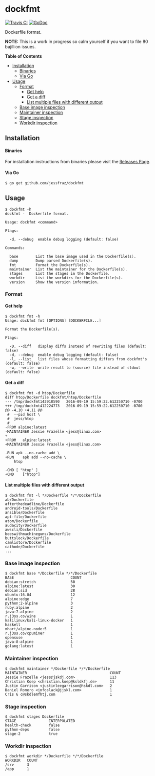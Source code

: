 # dockfmt

[![Travis CI](https://img.shields.io/travis/jessfraz/dockfmt.svg?style=for-the-badge)](https://travis-ci.org/jessfraz/dockfmt)
[![GoDoc](https://img.shields.io/badge/godoc-reference-5272B4.svg?style=for-the-badge)](https://godoc.org/github.com/jessfraz/dockfmt)

Dockerfile format.

**NOTE:** This is a work in progress so calm yourself if you want to file 80 bajillion
issues.

**Table of Contents**

<!-- toc -->

- [Installation](#installation)
    + [Binaries](#binaries)
    + [Via Go](#via-go)
- [Usage](#usage)
  * [Format](#format)
    + [Get help](#get-help)
    + [Get a diff](#get-a-diff)
    + [List multiple files with different output](#list-multiple-files-with-different-output)
  * [Base image inspection](#base-image-inspection)
  * [Maintainer inspection](#maintainer-inspection)
  * [Stage inspection](#stage-inspection)
  * [Workdir inspection](#workdir-inspection)

<!-- tocstop -->

## Installation

#### Binaries

For installation instructions from binaries please visit the [Releases Page](https://github.com/jessfraz/dockfmt/releases).

#### Via Go

```console
$ go get github.com/jessfraz/dockfmt
```

## Usage

```console
$ dockfmt -h
dockfmt -  Dockerfile format.

Usage: dockfmt <command>

Flags:

  -d, --debug  enable debug logging (default: false)

Commands:

  base        List the base image used in the Dockerfile(s).
  dump        Dump parsed Dockerfile(s).
  fmt         Format the Dockerfile(s).
  maintainer  List the maintainer for the Dockerfile(s).
  stages      List the stages in the Dockerfile.
  workdir     List the workdirs for the Dockerfile(s).
  version     Show the version information.
```

### Format

#### Get help

```console
$ dockfmt fmt -h
Usage: dockfmt fmt [OPTIONS] [DOCKERFILE...]

Format the Dockerfile(s).

Flags:

  -D, --diff   display diffs instead of rewriting files (default: false)
  -d, --debug  enable debug logging (default: false)
  -l, --list   list files whose formatting differs from dockfmt's (default: false)
  -w, --write  write result to (source) file instead of stdout (default: false)
```

#### Get a diff

```console
$ dockfmt fmt -d htop/Dockerfile
diff htop/Dockerfile dockfmt/htop/Dockerfile
--- /tmp/dockfmt143910590	2016-09-19 15:59:22.612250710 -0700
+++ /tmp/dockfmt412224773	2016-09-19 15:59:22.612250710 -0700
@@ -4,10 +4,11 @@
 # 	--pid host \
 # 	jess/htop
 #
-FROM alpine:latest
-MAINTAINER Jessie Frazelle <jess@linux.com>
+
+FROM	alpine:latest
+MAINTAINER	Jessie Frazelle <jess@linux.com>

-RUN apk --no-cache add \
+RUN	apk add --no-cache \
 	htop

-CMD [ "htop" ]
+CMD	["htop"]
```

#### List multiple files with different output

```console
$ dockfmt fmt -l */Dockerfile */*/Dockerfile
ab/Dockerfile
afterthedeadline/Dockerfile
android-tools/Dockerfile
ansible/Dockerfile
apt-file/Dockerfile
atom/Dockerfile
audacity/Dockerfile
awscli/Dockerfile
beeswithmachineguns/Dockerfile
buttslock/Dockerfile
camlistore/Dockerfile
cathode/Dockerfile
...
```

### Base image inspection

```console
$ dockfmt base */Dockerfile */*/Dockerfile
BASE                          COUNT
debian:stretch                50
alpine:latest                 30
debian:sid                    28
ubuntu:16.04                  12
alpine:edge                   7
python:2-alpine               3
ruby:alpine                   2
java:7-alpine                 2
r.j3ss.co/wine                1
kalilinux/kali-linux-docker   1
haskell                       1
mhart/alpine-node:5           1
r.j3ss.co/cpuminer            1
opensuse                      1
java:8-alpine                 1
golang:latest                 1
```

### Maintainer inspection

```console
$ dockfmt maintainer */Dockerfile */*/Dockerfile
MAINTAINER                                      COUNT
Jessie Frazelle <jess@jskdj.com>                113
Christian Koep <christian.koep@ksldkfj.de>      11
Justin Garrison <justinleegarrison@hskdl.com>   2
Daniel Romero <infoslack@jjskl.com>             1
Cris G c@skdlemfhtj.com                         1
```

### Stage inspection

```console
$ dockfmt stages Dockerfile
STAGE               INTERPOLATED
health-check        false
python-deps         false
stage-2             true
```

### Workdir inspection

```console
$ dockfmt workdir */Dockerfile */*/Dockerfile
WORKDIR   COUNT
/srv      3
/app      1
```
